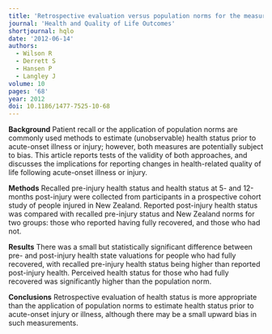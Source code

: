 ```yaml
---
title: 'Retrospective evaluation versus population norms for the measurement of baseline health status'
journal: 'Health and Quality of Life Outcomes'
shortjournal: hqlo
date: '2012-06-14'
authors:
  - Wilson R
  - Derrett S
  - Hansen P
  - Langley J
volume: 10
pages: '68'
year: 2012
doi: 10.1186/1477-7525-10-68
---
```

**Background**
Patient recall or the application of population norms are commonly used methods to estimate (unobservable) health status prior to acute-onset illness or injury; however, both measures are potentially subject to bias. This article reports tests of the validity of both approaches, and discusses the implications for reporting changes in health-related quality of life following acute-onset illness or injury.

**Methods**
Recalled pre-injury health status and health status at 5- and 12-months post-injury were collected from participants in a prospective cohort study of people injured in New Zealand. Reported post-injury health status was compared with recalled pre-injury status and New Zealand norms for two groups: those who reported having fully recovered, and those who had not.

**Results**
There was a small but statistically significant difference between pre- and post-injury health state valuations for people who had fully recovered, with recalled pre-injury health status being higher than reported post-injury health. Perceived health status for those who had fully recovered was significantly higher than the population norm.

**Conclusions**
Retrospective evaluation of health status is more appropriate than the application of population norms to estimate health status prior to acute-onset injury or illness, although there may be a small upward bias in such measurements.
